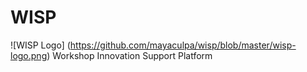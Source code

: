 # WISP
![WISP Logo]
(https://github.com/mayaculpa/wisp/blob/master/wisp-logo.png)
Workshop Innovation Support Platform
